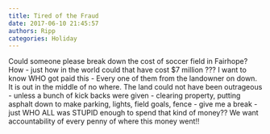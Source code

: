 ```yaml
---
title: Tired of the Fraud
date: 2017-06-10 21:45:57
authors: Ripp
categories: Holiday
---
```


 Could someone please break down the cost of soccer field in Fairhope?  How - just how in the world could that have cost $7 million ???  I want to know WHO got paid this - Every one of them from  the landowner on down.  It is out in the middle of no where.  The land could not have been outrageous - unless a bunch of kick backs were given - clearing property, putting asphalt down to make parking, lights, field goals, fence - give me a break - just WHO ALL was STUPID enough to spend that kind of money??  We want accountability of every penny of where this money went!!